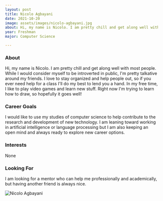 ```yaml
---
layout: post
title: Nicolo Agbayani 
date: 2021-10-20
image: assets/images/nicolo-agbayani.jpg
about: Hi, my name is Nicolo. I am pretty chill and get along well with most people. While I would consider myself to be introverted in public, I'm pretty talkative around my friends. I love to stay organized and help people out, so if you ever need help for a class I'll do my best to lend you a hand. In my free time, I like to play video games and learn new stuff. Right now I'm trying to learn how to draw, so hopefully it goes well!
year: Freshman
major: Computer Science

---
```


### About

Hi, my name is Nicolo. I am pretty chill and get along well with most people. While I would consider myself to be introverted in public, I'm pretty talkative around my friends. I love to stay organized and help people out, so if you ever need help for a class I'll do my best to lend you a hand. In my free time, I like to play video games and learn new stuff. Right now I'm trying to learn how to draw, so hopefully it goes well!

### Career Goals

I would like to use my studies of computer science to help contribute to the research and development of new technology. I am leaning toward working in artificial intelligence or language processing but I am also keeping an open mind and always ready to explore new career options.

### Interests

None

### Looking For

I am looking for a mentor who can help me professionally and academically, but having another friend is always nice.

<div class="text-center my-5">
    <img src="{ ../nicolo-agbayani.jpg | absolute_url }" alt="Nicolo Agbayani" class="rounded post-img" />
</div>
